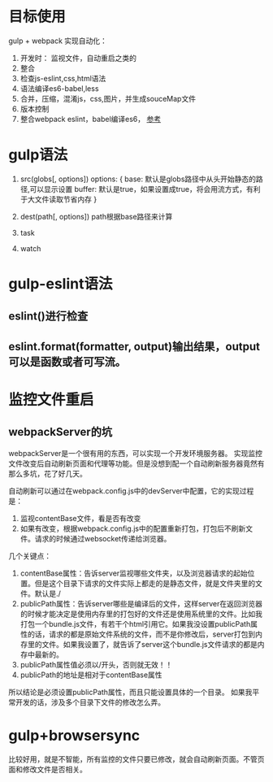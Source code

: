 # 目标使用
gulp + webpack
实现自动化：
1. 开发时：
监视文件，自动重启之类的
2. 整合
  1. 检查js-eslint,css,html语法
  2. 语法编译es6-babel,less
  3. 合并，压缩，混淆js，css,图片，并生成souceMap文件
  4. 版本控制
  5. 整合webpack
eslint，babel编译es6，
[参考](https://github.com/vincentSea/gulp-demo)

# gulp语法
1. src(globs[, options])
options: {
    base: 默认是globs路径中从头开始静态的路径,可以显示设置
    buffer: 默认是true，如果设置成true，将会用流方式，有利于大文件读取节省内存
}
2. dest(path[, options])
path根据base路径来计算

3. task

4. watch

# gulp-eslint语法
## eslint()进行检查 
## eslint.format(formatter, output)输出结果，output可以是函数或者可写流。

# 监控文件重启
## webpackServer的坑
webpackServer是一个很有用的东西，可以实现一个开发环境服务器。
实现监控文件改变后自动刷新页面和代理等功能。但是没想到配一个自动刷新服务器竟然有那么多坑，花了好几天。

自动刷新可以通过在webpack.config.js中的devServer中配置，它的实现过程是：
1. 监视contentBase文件，看是否有改变
2. 如果有改变，根据webpack.config.js中的配置重新打包，打包后不刷新文件。请求的时候通过websocket传递给浏览器。

几个关键点：
1. contentBase属性：告诉server监视哪些文件夹，以及浏览器请求的起始位置。但是这个目录下请求的文件实际上都走的是静态文件，就是文件夹里的文件。默认是./
2. publicPath属性：告诉server哪些是编译后的文件，这样server在返回浏览器的时候才能决定是使用内存里的打包好的文件还是使用系统里的文件。比如我打包一个bundle.js文件，有若干个html引用它。如果我没设置publicPath属性的话，请求的都是原始文件系统的文件，而不是你修改后，server打包到内存里的文件。如果我设置了，就告诉了server这个bundle.js文件请求的都是内存中最新的。
3. publicPath属性值必须以/开头，否则就无效！！
4. publicPath的地址是相对于contentBase属性

所以结论是必须设置publicPath属性，而且只能设置具体的一个目录。
如果我平常开发的话，涉及多个目录下文件的修改怎么弄。

# gulp+browsersync
比较好用，就是不智能，所有监控的文件只要已修改，就会自动刷新页面。不管页面和修改文件是否相关。
